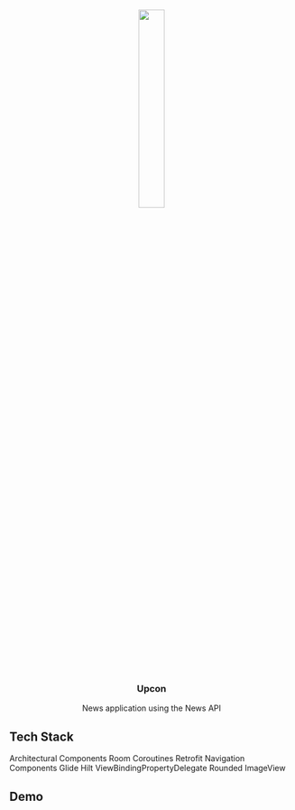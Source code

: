 <!-- PROJECT LOGO -->
<br />
<div align="center">

  <a href='https://svgshare.com/s/mNW' ><img src='https://svgshare.com/i/mNW.svg' title='' width=30% heigth=30%/></a>
  

  <h3 align="center">Upcon</h3>

  <p align="center">
    News application using the News API
  </p>
</div>

## Tech Stack

Architectural Components
Room
Coroutines
Retrofit
Navigation Components
Glide
Hilt
ViewBindingPropertyDelegate
Rounded ImageView


## Demo

